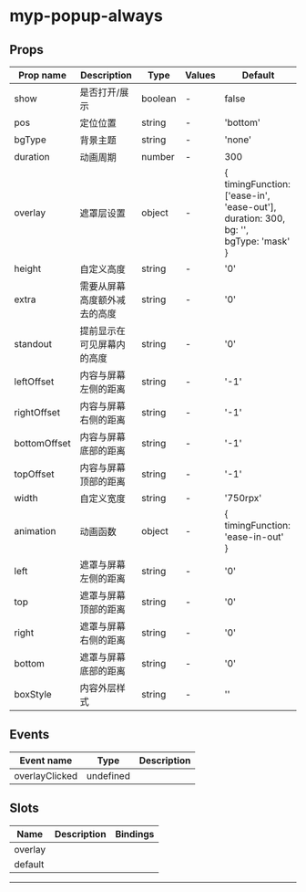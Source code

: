 # myp-popup-always

## Props

| Prop name    | Description                  | Type    | Values | Default                                                                                               |
| ------------ | ---------------------------- | ------- | ------ | ----------------------------------------------------------------------------------------------------- |
| show         | 是否打开/展示                | boolean | -      | false                                                                                                 |
| pos          | 定位位置                     | string  | -      | 'bottom'                                                                                              |
| bgType       | 背景主题                     | string  | -      | 'none'                                                                                                |
| duration     | 动画周期                     | number  | -      | 300                                                                                                   |
| overlay      | 遮罩层设置                   | object  | -      | {<br> timingFunction: ['ease-in', 'ease-out'],<br> duration: 300,<br> bg: '',<br> bgType: 'mask'<br>} |
| height       | 自定义高度                   | string  | -      | '0'                                                                                                   |
| extra        | 需要从屏幕高度额外减去的高度 | string  | -      | '0'                                                                                                   |
| standout     | 提前显示在可见屏幕内的高度   | string  | -      | '0'                                                                                                   |
| leftOffset   | 内容与屏幕左侧的距离         | string  | -      | '-1'                                                                                                  |
| rightOffset  | 内容与屏幕右侧的距离         | string  | -      | '-1'                                                                                                  |
| bottomOffset | 内容与屏幕底部的距离         | string  | -      | '-1'                                                                                                  |
| topOffset    | 内容与屏幕顶部的距离         | string  | -      | '-1'                                                                                                  |
| width        | 自定义宽度                   | string  | -      | '750rpx'                                                                                              |
| animation    | 动画函数                     | object  | -      | {<br> timingFunction: 'ease-in-out'<br>}                                                              |
| left         | 遮罩与屏幕左侧的距离         | string  | -      | '0'                                                                                                   |
| top          | 遮罩与屏幕顶部的距离         | string  | -      | '0'                                                                                                   |
| right        | 遮罩与屏幕右侧的距离         | string  | -      | '0'                                                                                                   |
| bottom       | 遮罩与屏幕底部的距离         | string  | -      | '0'                                                                                                   |
| boxStyle     | 内容外层样式                 | string  | -      | ''                                                                                                    |

## Events

| Event name     | Type      | Description |
| -------------- | --------- | ----------- |
| overlayClicked | undefined |

## Slots

| Name    | Description | Bindings |
| ------- | ----------- | -------- |
| overlay |             |          |
| default |             |          |

---
